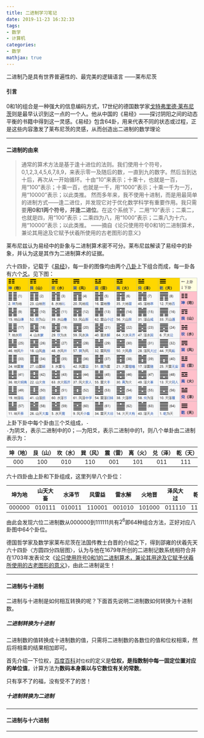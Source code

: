 ```yaml
---
title: 二进制学习笔记
date: 2019-11-23 16:32:33
tags:
- 数学
- 计算机
categories:
- 数学
mathjax: true
---
```


二进制乃是具有世界普遍性的、最完美的逻辑语言  ——莱布尼茨

<!-- more -->

#### 引言 ####

0和1的组合是一种强大的信息编码方式，17世纪的德国数学家[戈特弗里德·莱布尼茨](https://zh.wikipedia.org/wiki/%E6%88%88%E7%89%B9%E5%BC%97%E9%87%8C%E5%BE%B7%C2%B7%E8%8E%B1%E5%B8%83%E5%B0%BC%E8%8C%A8)则是最早认识到这一点的一个人。他从中国的《易经》——探讨阴阳之间的动态平衡的书籍中得到这一灵感。《易经》包含64卦，用来代表不同的状态或过程，正是这些内容激发了莱布尼茨的灵感，从而创造出二进制的数学理论

----

#### 二进制的由来 ####

> 通常的算术方法是基于逢十进位的法则。我们使用十个符号，0,1,2,3,4,5,6,7,8,9，来表示零一及随后的数，一直到九的数字。然后当到达十后，再次从一开始循环。十由“10”来表示；十乘十，也就是一百，用“100”表示；十乘一百，也就是一千，用“1000”表示；十乘一千为一万，用“10000”表示；以此类推。
然而多年来，我不使用十进制，而是用最简单的进制方式——逢二进位，并发现它对于优化数学科学有重要作用。我只需要**用0和1两个符号，并逢二进位**。在这个系统下，二用“10”表示；二乘二，也就是四，用“100”表示；二乘四为八，用“1000”表示；二乘八为十六，用“10000”表示；以此类推。
——摘自《论只使用符号0和1的二进制算术，兼论其用途及它赋予伏羲所使用的古老图形的意义》

莱布尼兹认为易经中的卦象与二进制算术密不可分。莱布尼兹解读了易经中的卦象，并认为这是其作为二进制算术的证据。

六十四卦，记载于《[易经](https://zh.wikipedia.org/wiki/%E6%98%93%E7%BB%8F)》，每一卦的图像均由两个[八卦](https://zh.wikipedia.org/wiki/%E5%85%AB%E5%8D%A6)上下组合而成，每一卦各有六个[爻](https://zh.wikipedia.org/wiki/%E7%88%BB)。见下图：
![](what-is-binary/20191123175857.png)上卦下卦中每个卦由三个爻组成，<code>- -</code>为阴爻，表示二进制中的0；<code>——</code>为阳爻，表示二进制中的1，则八个单卦由二进制表示为：

| 坤（地） | 艮（山） | 坎（水） | 巽（风） | 震（雷） | 离（火） | 兑（泽） | 乾（天） |
| :--: | :--: | :--: | :--: | :--: | :--: | :--: | :--: |
| 000 | 100 | 010 | 110 | 001 | 101 | 011 | 111 | 

六十四卦由上卦和下卦组成，这里列举八个卦位：

| 坤为地 | 山天大畜 | 水泽节 | 风雷益 | 雷水解 | 火地晋 | 泽风大过 |  乾为天 |
| :--: | :--: | :--: | :--: | :--: | :--: | :--: | :--: |
| 000000 | 010111 | 010011 | 110001 | 001010 | 101000 | 011110 | 111111 | 

由此会发现六位二进制数从000000到111111共有$2^6$即64种组合方法，正好对应八卦图中64个卦位。

德国哲学家及数学家莱布尼茨在法国传教士白晋的介绍之下，得到邵雍的伏羲先天六十四卦〈方圆四分四层图〉，认为与他在1679年所创的二进制记数系统相符合并在1703年发表论文《[论只使用符号0和1的二进制算术，兼论其用途及它赋予伏羲所使用的古老图形的意义](https://zh.wikisource.org/zh-hans/Translation:%E8%AE%BA%E5%8F%AA%E4%BD%BF%E7%94%A8%E7%AC%A6%E5%8F%B70%E5%92%8C1%E7%9A%84%E4%BA%8C%E8%BF%9B%E5%88%B6%E7%AE%97%E6%9C%AF)》，由此二进制诞生！

----

#### 二进制与十进制 ####

二进制与十进制是如何相互转换的呢？下面首先说明二进制数如何转换为十进制数。

##### 二进制转换为十进制 #####

二进制数的值转换成十进制数的值，只需将二进制数的各数位的值和位权相乘，然后将相乘的结果相加即可。

首先介绍一下位权，[百度百科](https://baike.baidu.com/item/%E4%BD%8D%E6%9D%83)对<code>位权</code>的定义是**位权，是指数制中每一固定位置对应的单位值**，计算方法为**数码本身乘以与它数位有关的常数**。

只有享不了的福，没有受不了的苦！

##### 十进制转换为二进制 #####

----

#### 二进制与十六进制 ####

----

